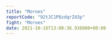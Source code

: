 ```yaml
---
title: "Moroes"
reportCode: "92tJC1P8zdqrZ43p"
fight: "Moroes"
date: 2021-10-16T13:08:36.936000+00:00
---
```

